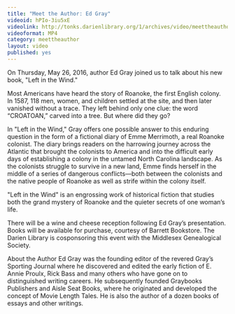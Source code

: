 ```yaml
---
title: "Meet the Author: Ed Gray"
videoid: hPIo-3iu5xE
videolink: http://tonks.darienlibrary.org/1/archives/video/meettheauthor/20160526_ed_gray.mp4
videoformat: MP4
category: meettheauthor
layout: video
published: yes
---
```


On Thursday, May 26, 2016, author Ed Gray joined us to talk about his new book, "Left in the Wind." 

Most Americans have heard the story of Roanoke, the first English colony. In 1587, 118 men, women, and children settled at the site, and then later vanished without a trace. They left behind only one clue: the word “CROATOAN,” carved into a tree. But where did they go?

In "Left in the Wind," Gray offers one possible answer to this enduring question in the form of a fictional diary of Emme Merrimoth, a real Roanoke colonist. The diary brings readers on the harrowing journey across the Atlantic that brought the colonists to America and into the difficult early days of establishing a colony in the untamed North Carolina landscape. As the colonists struggle to survive in a new land, Emme finds herself in the middle of a series of dangerous conflicts—both between the colonists and the native people of Roanoke as well as strife within the colony itself.

"Left in the Wind" is an engrossing work of historical fiction that studies both the grand mystery of Roanoke and the quieter secrets of one woman’s life.

There will be a wine and cheese reception following Ed Gray’s presentation. Books will be available for purchase, courtesy of Barrett Bookstore. The Darien Library is cosponsoring this event with  the Middlesex Genealogical Society.

About the Author
Ed Gray was the founding editor of the revered Gray’s Sporting Journal where he discovered and edited the early fiction of E. Annie Proulx, Rick Bass and many others who have gone on to distinguished writing careers. He subsequently founded Graybooks Publishers and Aisle Seat Books, where he originated and developed the concept of Movie Length Tales. He is also the author of a dozen books of essays and other writings.